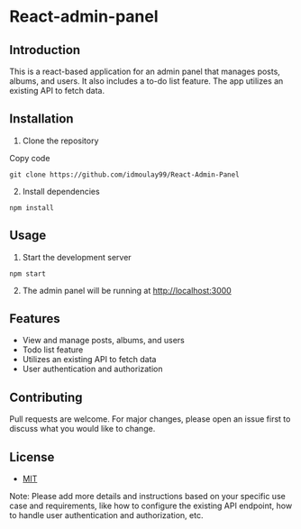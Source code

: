 # React-admin-panel

## Introduction

This is a react-based application for an admin panel that manages posts, albums, and users. It also includes a to-do list feature. The app utilizes an existing API to fetch data.

## Installation

1.  Clone the repository

Copy code

`git clone https://github.com/idmoulay99/React-Admin-Panel`

2.  Install dependencies

`npm install`

## Usage

1.  Start the development server

`npm start`

2.  The admin panel will be running at [http://localhost:3000](http://localhost:3000/)

## Features

-   View and manage posts, albums, and users
-   Todo list feature
-   Utilizes an existing API to fetch data
-   User authentication and authorization

## Contributing

Pull requests are welcome. For major changes, please open an issue first to discuss what you would like to change.

## License

- [MIT](https://choosealicense.com/licenses/mit/)

Note: Please add more details and instructions based on your specific use case and requirements, like how to configure the existing API endpoint, how to handle user authentication and authorization, etc.
